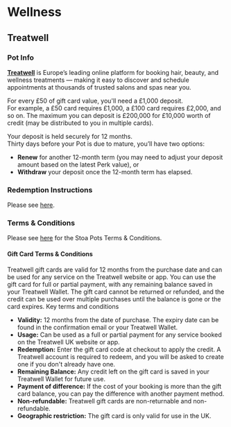 # Wellness

## Treatwell

### Pot Info

[**Treatwell**](https://www.treatwell.co.uk) is Europe’s leading online platform for booking hair, beauty, and wellness treatments — making it easy to discover and schedule appointments at thousands of trusted salons and spas near you.

For every £50 of gift card value, you'll need a £1,000 deposit.\
For example, a £50 card requires £1,000, a £100 card requires £2,000, and so on. The maximum you can deposit is £200,000 for £10,000 worth of credit (may be distributed to you in multiple cards).

Your deposit is held securely for 12 months.\
Thirty days before your Pot is due to mature, you’ll have two options:

* **Renew** for another 12-month term (you may need to adjust your deposit amount based on the latest Perk value), or
* **Withdraw** your deposit once the 12-month term has elapsed.

### Redemption Instructions

Please see [here](../perk-redemption-instructions-list/wellness.md#treatwell).

### Terms & Conditions

Please see [here](https://app.stoa.money/terms-and-conditions) for the Stoa Pots Terms & Conditions.

#### Gift Card Terms & Conditions

Treatwell gift cards are valid for 12 months from the purchase date and can be used for any service on the Treatwell website or app. You can use the gift card for full or partial payment, with any remaining balance saved in your Treatwell Wallet. The gift card cannot be returned or refunded, and the credit can be used over multiple purchases until the balance is gone or the card expires. Key terms and conditions

* **Validity:** 12 months from the date of purchase. The expiry date can be found in the confirmation email or your Treatwell Wallet.
* **Usage:** Can be used as a full or partial payment for any service booked on the Treatwell UK website or app.
* **Redemption:** Enter the gift card code at checkout to apply the credit. A Treatwell account is required to redeem, and you will be asked to create one if you don't already have one.
* **Remaining Balance:** Any credit left on the gift card is saved in your Treatwell Wallet for future use.
* **Payment of difference:** If the cost of your booking is more than the gift card balance, you can pay the difference with another payment method.
* **Non-refundable:** Treatwell gift cards are non-returnable and non-refundable.
* **Geographic restriction:** The gift card is only valid for use in the UK.
